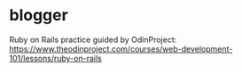 # blogger
Ruby on Rails practice guided by OdinProject: https://www.theodinproject.com/courses/web-development-101/lessons/ruby-on-rails
